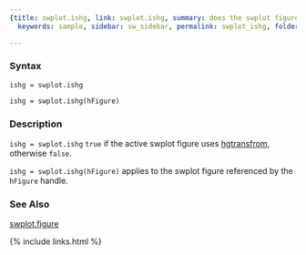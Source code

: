 ```yaml
---
{title: swplot.ishg, link: swplot.ishg, summary: does the swplot figure uses hgtransform,
  keywords: sample, sidebar: sw_sidebar, permalink: swplot_ishg, folder: swplot, mathjax: 'true'}

---
```

  
### Syntax
  
`ishg = swplot.ishg`
 
`ishg = swplot.ishg(hFigure)`
  
### Description
  
`ishg = swplot.ishg` `true` if the active swplot figure uses
[hgtransfrom](https://www.mathworks.com/help/matlab/ref/hgtransfrom.html), otherwise `false`.
  
`ishg = swplot.ishg(hFigure)` applies to the swplot figure referenced by
the `hFigure` handle.
 
### See Also
 
[swplot.figure](swplot_figure)
 

{% include links.html %}
